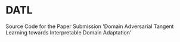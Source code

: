 # DATL
Source Code for the Paper Submission 'Domain Adversarial Tangent Learning towards Interpretable Domain Adaptation'

